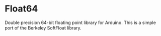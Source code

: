 # Float64
Double precision 64-bit floating point library for Arduino.
This is a simple port of the Berkeley SoftFloat library.
